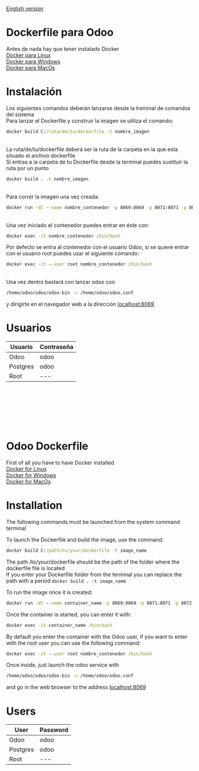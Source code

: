 [English version](https://github.com/Erojase/odoo-dockerfile/blob/main/README.md#odoo-dockerfile)

# Dockerfile para Odoo



Antes de nada hay que tener instalado Docker  
[Docker para Linux](https://docs.docker.com/engine/install/ubuntu/)  
[Docker para Windows](https://docs.docker.com/docker-for-windows/install/)  
[Docker para MacOs](https://docs.docker.com/docker-for-mac/install/)  
  
# Instalación 
Los siguientes comandos deberán lanzarse desde la treminal de comandos del sistema
 <br/>
Para lanzar el Dockerfile y construir la imagen se utiliza el comando:  
```cmd
docker build C:/ruta/de/tu/dockerfile -t nombre_imagen
```  

 <br/>La ruta/de/tu/dockerfile deberá ser la ruta de la carpeta en la que esta situado el archivo dockerfile  
 Si entras a la carpeta de tu Dockerfile desde la terminal puedes sustituir la ruta por un punto 
 ```cmd  
 docker build . -t nombre_imagen
 ```

<br/>Para correr la imagen una vez creada:  
```cmd
docker run -dt --name nombre_contenedor -p 8069:8069 -p 8071:8071 -p 8072:8072 nombre_imagen 
```

<br/>Una vez iniciado el contenedor puedes entrar en éste con:  
```cmd
docker exec -it nombre_contenedor /bin/bash
```  
Por defecto se entra al contenedor con el usuario Odoo, si se quiere entrar con el usuario root puedes usar el siguiente comando:  
```cmd
docker exec -it --user root nombre_contenedor /bin/bash
```

 <br/> Una vez dentro bastará con lanzar odoo con  
  ```bash
  /home/odoo/odoo/odoo-bin -c /home/odoo/odoo.conf
  ```  
  y dirigirte en el navegador web a la dirección [localhost:8069](http://localhost:8069/)  
  
    
    
# Usuarios
Usuario | Contraseña |
--- | --- | 
Odoo | odoo |
Postgres | odoo |
Root | --- |    

  <br /><br /><br />
  <br /><br /><br />

# Odoo Dockerfile



First of all you have to have Docker installed  
[Docker for Linux](https://docs.docker.com/engine/install/ubuntu/)  
[Docker for Windows](https://docs.docker.com/docker-for-windows/install/)  
[Docker for MacOs](https://docs.docker.com/docker-for-mac/install/)
  
# Installation
The following commands must be launched from the system command terminal  
  
To launch the Dockerfile and build the image, use the command:
```cmd
docker build C:/path/to/your/dockerfile -t image_name
```
 The path /to/your/dockerfile should be the path of the folder where the dockerfile file is located  
 If you enter your Dockerfile folder from the terminal you can replace the path with a period ```docker build . -t image_name```

To run the image once it is created:
```cmd
docker run -dt --name container_name -p 8069:8069 -p 8071:8071 -p 8072:8072 image_name
```

Once the container is started, you can enter it with:
```cmd
docker exec -it container_name /bin/bash
```  
By default you enter the container with the Odoo user, if you want to enter with the root user you can use the following command:  
```cmd
docker exec -it --user root nombre_contenedor /bin/bash
```
  
Once inside, just launch the odoo service with
```bash
/home/odoo/odoo/odoo-bin -c /home/odoo/odoo.conf
```
and go in the web browser to the address [localhost:8069](http://localhost:8069/)    
# Users
User | Password |
--- | --- |
Odoo | odoo |
Postgres | odoo |
Root | --- |

  <br /> <br /> <br />
  <br /> <br /> <br />
